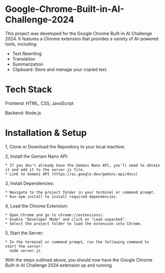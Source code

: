 # Google-Chrome-Built-in-AI-Challenge-2024

This project was developed for the Google Chrome Built-in AI Challenge 2024. It features a Chrome extension that provides a variety of AI-powered tools, including:

* Text Rewriting
* Translation
* Summarization
* Clipboard: Store and manage your copied text.

# Tech Stack
Frontend: HTML, CSS, JavaScript  

Backend: Node.js

# Installation & Setup
1, Clone or Download the Repository to your local machine.  

2, Install the Gemani Nano API:  

    * If you don't already have the Gemani Nano API, you'll need to obtain it and add it to the server.js file. 
    * Link to Gemani API (https://ai.google.dev/gemini-api/docs)
3, Install Dependencies:  

    * Navigate to the project folder in your terminal or command prompt.
    * Run npm install to install required dependencies.
4, Load the Chrome Extension:  

    * Open Chrome and go to chrome://extensions/.
    * Enable "Developer Mode" and click on "Load unpacked".
    * Select the project folder to load the extension into Chrome.
5, Start the Server:   

    * In the terminal or command prompt, run the following command to start the server:
      node server.js

With the steps outlined above, you should now have the Google Chrome Built-in AI Challenge 2024 extension up and running.

